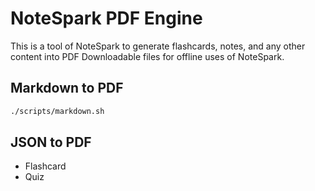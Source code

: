 # NoteSpark PDF Engine

This is a tool of NoteSpark to generate flashcards, notes, and any other content into PDF Downloadable files for offline uses of NoteSpark.


## Markdown to PDF

```bash
./scripts/markdown.sh
```

## JSON to PDF

- Flashcard
- Quiz